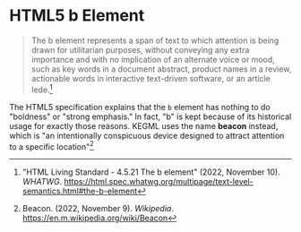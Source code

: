 # HTML5 b Element

> The b element represents a span of text to which attention is being drawn for utilitarian purposes, without conveying any extra importance and with no implication of an alternate voice or mood, such as key words in a document abstract, product names in a review, actionable words in interactive text-driven software, or an article lede.[^27.1]

The HTML5 specification explains that the `b` element has nothing to do "boldness" or "strong emphasis." In fact, "b" is kept because of its historical usage for exactly those reasons. KEGML uses the name **beacon** instead, which is "an intentionally conspicuous device designed to attract attention to a specific location"[^27.2]

[^27.1]: "HTML Living Standard - 4.5.21 The b element" (2022, November 10). *WHATWG*. https://html.spec.whatwg.org/multipage/text-level-semantics.html#the-b-element
[^27.2]: Beacon. (2022, November 9). *Wikipedia*. https://en.m.wikipedia.org/wiki/Beacon

